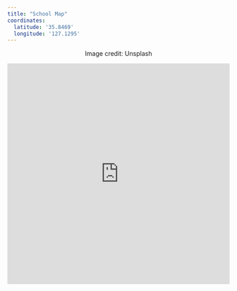 ```yaml
---
title: "School Map"
coordinates:
  latitude: '35.8469'
  longitude: '127.1295'
---
```


<style>
.header-image {
  background-image: url('/assets/media/map.jpg');
  height: 400px;
  background-size: cover;
  background-position: center;
}
</style>

<p style="text-align: center;">Image credit: Unsplash</p>

<iframe 
    width="100%" 
    height="500" 
    frameborder="0" 
    scrolling="no" 
    src="https://www.openstreetmap.org/export/embed.html?bbox=127.1255%2C35.8464%2C127.1335%2C35.8474&layer=mapnik&marker=35.8469%2C127.1295">
</iframe>
